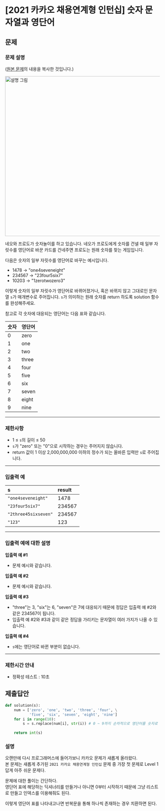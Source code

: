 # [2021 카카오 채용연계형 인턴십] 숫자 문자열과 영단어
## 문제
### 문제 설명
([원본 문제](https://programmers.co.kr/learn/courses/30/lessons/81301)의 내용을 복사한 것입니다.)

<img width="520" alt="설명 그림" src="https://user-images.githubusercontent.com/77680436/125183818-5cfac280-e254-11eb-83b9-a3de0f77c813.png"/>

네오와 프로도가 숫자놀이를 하고 있습니다. 네오가 프로도에게 숫자를 건넬 때 일부 자릿수를 영단어로 바꾼 카드를 건네주면 프로도는 원래 숫자를 찾는 게임입니다.

다음은 숫자의 일부 자릿수를 영단어로 바꾸는 예시입니다.

* 1478 → "one4seveneight"
* 234567 → "23four5six7"
* 10203 → "1zerotwozero3"

이렇게 숫자의 일부 자릿수가 영단어로 바뀌어졌거나, 혹은 바뀌지 않고 그대로인 문자열 `s`가 매개변수로 주어집니다. `s`가 의미하는 원래 숫자를 return 하도록 solution 함수를 완성해주세요.

참고로 각 숫자에 대응되는 영단어는 다음 표와 같습니다.

|숫자|영단어|
|:---|:---|
|0|zero|
|1|one|
|2|two|
|3|three|
|4|four|
|5|five|
|6|six|
|7|seven|
|8|eight|
|9|nine|

___

### 제한사항
* 1 ≤ `s`의 길이 ≤ 50
* `s`가 "zero" 또는 "0"으로 시작하는 경우는 주어지지 않습니다.
* return 값이 1 이상 2,000,000,000 이하의 정수가 되는 올바른 입력만 `s`로 주어집니다.

___

### 입출력 예
|s|result|
|:---|:---|
|`"one4seveneight"`|1478|
|`"23four5six7"`|234567|
|`"2three45sixseven"`|234567|
|`"123"`|123|

___

### 입출력 예에 대한 설명
**입출력 예 #1**

* 문제 예시와 같습니다.

**입출력 예 #2**

* 문제 예시와 같습니다.

**입출력 예 #3**

* "three"는 3, "six"는 6, "seven"은 7에 대응되기 때문에 정답은 입출력 예 #2와 같은 234567이 됩니다.
* 입출력 예 #2와 #3과 같이 같은 정답을 가리키는 문자열이 여러 가지가 나올 수 있습니다.

**입출력 예 #4**

* `s`에는 영단어로 바뀐 부분이 없습니다.

___

### 제한시간 안내
* 정확성 테스트 : 10초

## 제출답안
```python
def solution(s):
    num = ['zero', 'one', 'two', 'three', 'four', \
           'five', 'six', 'seven', 'eight', 'nine']
    for i in range(10):
        s = s.replace(num[i], str(i)) # 0 ~ 9까지 순차적으로 영단어를 숫자로 변환함
    
    return int(s)
```
### 설명
오랜만에 다시 프로그래머스에 들어가보니 카카오 문제가 새롭게 올라왔다.  
본 문제는 새롭게 추가된 `2021 카카오 채용연계형 인턴십` 문제 중 가장 첫 문제로 Level 1 답게 아주 쉬운 문제다.

문제에 대한 풀이는 간단하다.  
영단어 표에 해당하는 딕셔너리를 만들거나 아니면 0부터 시작하기 때문에 그냥 리스트로 만들고 인덱스를 이용해줘도 된다.

이렇게 영단어 표를 나타내고나면 반복문을 통해 하나씩 존재하는 경우 치환하면 된다.
